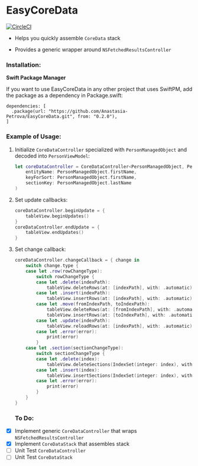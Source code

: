 # EasyCoreData

[![CircleCI](https://circleci.com/gh/Anastasia-Petrova/EasyCoreData/tree/master.svg?style=svg)](https://circleci.com/gh/Anastasia-Petrova/EasyCoreData/tree/master)

- Helps you quickly assemble `CoreData` stack

- Provides a generic wrapper around `NSFetchedResultsController`

### Installation:

**Swift Package Manager**

If you want to use EasyCoreData in any other project that uses SwiftPM, add the package as a dependency in Package.swift:

```
dependencies: [
  .package(url: "https://github.com/Anastasia-Petrova/EasyCoreData.git", from: "0.2.0"),
]
```

### Example of Usage:

1. Initialize `CoreDataController` specialized with `PersonManagedObject` and decoded into `PersonViewModel`:

	```swift
	let coreDataController = CoreDataController<PersonManagedObject, PersonViewModel>(
		entityName: PersonManagedObject.firstName, 
		keyForSort: PersonManagedObject.firstName, 
		sectionKey: PersonManagedObject.lastName
	)
	```

1. Set update callbacks:
	
	```swift
	coreDataController.beginUpdate = {
	    tableView.beginUpdates()
	}
	coreDataController.endUpdate = {
	    tableView.endUpdates()
	}
	```

1. Set change callback:

	```swift
	coreDataController.changeCallback = { change in
	    switch change.type {
	    case let .row(rowChangeType):
	        switch rowChangeType {
	        case let .delete(indexPath):
	            tableView.deleteRows(at: [indexPath], with: .automatic)
	        case let .insert(indexPath):
	            tableView.insertRows(at: [indexPath], with: .automatic)
	        case let .move(fromIndexPath, toIndexPath):
	            tableView.deleteRows(at: [fromIndexPath], with: .automatic)
	            tableView.insertRows(at: [toIndexPath], with: .automatic)
	        case let .update(indexPath):
	            tableView.reloadRows(at: [indexPath], with: .automatic)
	        case let .error(error):
	            print(error)
	        }
	    case let .section(sectionChangeType):
	        switch sectionChangeType {
	        case let .delete(index):
	            tableView.deleteSections(IndexSet(integer: index), with: .automatic)
	        case let .insert(index):
	            tableView.insertSections(IndexSet(integer: index), with: .automatic)
	        case let .error(error):
	            print(error)
	        }
	    }
	}
	```
	
	### To Do:

- [x] Implement generic `CoreDataController` that wraps `NSFetchedResultsController`
- [x] Implement `CoreDataStack` that assembles stack
- [ ] Unit Test `CoreDataController`
- [ ] Unit Test `CoreDataStack `
